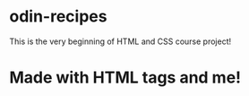 # odin-recipes
This is the very beginning of HTML and CSS course project!

# Made with HTML tags and me!
